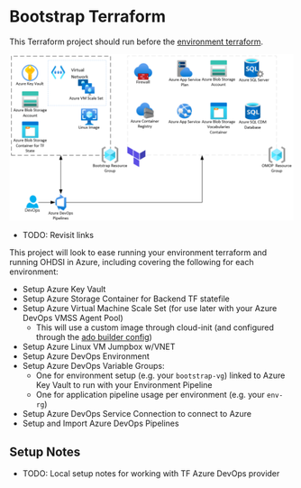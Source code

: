 # Bootstrap Terraform

This Terraform project should run before the [environment terraform](../omop/README.md).

![bootstrap environment](/infra/media/bootstrap_deplyment.png)

* TODO: Revisit links

This project will look to ease running your environment terraform and running OHDSI in Azure, including covering the following for each environment:

* Setup Azure Key Vault
* Setup Azure Storage Container for Backend TF statefile
* Setup Azure Virtual Machine Scale Set (for use later with your Azure DevOps VMSS Agent Pool)
  * This will use a custom image through cloud-init (and configured through the [ado builder config](./adobuilder.conf))
* Setup Azure Linux VM Jumpbox w/VNET
* Setup Azure DevOps Environment
* Setup Azure DevOps Variable Groups:
    * One for environment setup (e.g. your `bootstrap-vg`) linked to Azure Key Vault to run with your Environment Pipeline
    * One for application pipeline usage per environment (e.g. your `env-rg`)
* Setup Azure DevOps Service Connection to connect to Azure
* Setup and Import Azure DevOps Pipelines

## Setup Notes

* TODO: Local setup notes for working with TF Azure DevOps provider